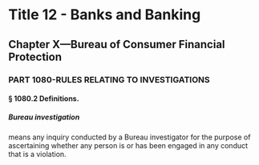 
# Title 12 - Banks and Banking
## Chapter X—Bureau of Consumer Financial Protection
### PART 1080-RULES RELATING TO INVESTIGATIONS
#### § 1080.2 Definitions.
##### Bureau investigation

means any inquiry conducted by a Bureau investigator for the purpose of ascertaining whether any person is or has been engaged in any conduct that is a violation.
